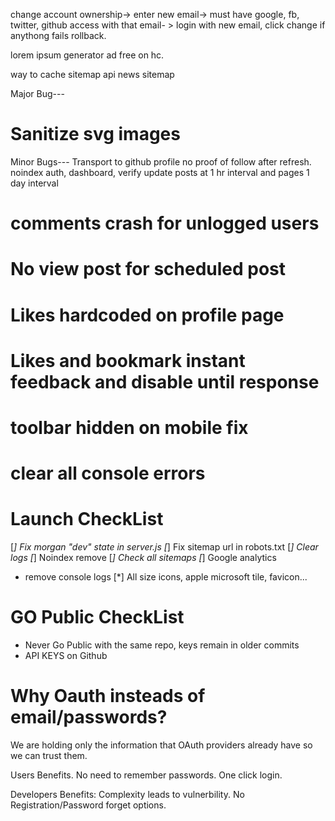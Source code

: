 change account ownership-> enter new email-> must have google, fb, twitter, github access with that email- > login with new email, click change if anythong fails rollback.

lorem ipsum generator ad free on hc.

way to cache sitemap api
news sitemap

Major Bug---
# Sanitize svg images

Minor Bugs--- Transport to github
profile no proof of follow after refresh.
noindex auth, dashboard, verify
update posts at 1 hr interval and pages 1 day interval

# comments crash for unlogged users
# No view post for scheduled post
# Likes hardcoded on profile page
# Likes and bookmark instant feedback and disable until response
# toolbar hidden on mobile fix
# clear all console errors
# Launch CheckList
[*] Fix morgan "dev" state in server.js
[*] Fix sitemap url in robots.txt
[*] Clear logs
[*] Noindex remove
[*] Check all sitemaps
[*] Google analytics
- remove console logs
[*] All size icons, apple microsoft tile, favicon...

# GO Public CheckList


- Never Go Public with the same repo, keys remain in older commits
- API KEYS on Github

# Why Oauth insteads of email/passwords?

We are holding only the information that OAuth providers already have so we can trust them.

Users Benefits.
No need to remember passwords.
One click login.

Developers Benefits:
Complexity leads to vulnerbility.
No Registration/Password forget options.
